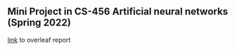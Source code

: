## Mini Project in CS-456 Artificial neural networks (Spring 2022)

[link](https://www.overleaf.com/read/jyhknkwkncns) to overleaf report